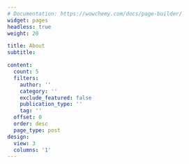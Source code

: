 ```yaml
---
# Documentation: https://wowchemy.com/docs/page-builder/
widget: pages
headless: true
weight: 20

title: About
subtitle:

content:
  count: 5
  filters:
    author: ''
    category: ''
    exclude_featured: false
    publication_type: ''
    tag: ''
  offset: 0
  order: desc
  page_type: post
design:
  view: 3
  columns: '1'
---
```

